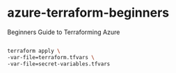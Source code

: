# azure-terraform-beginners
Beginners Guide to Terraforming Azure

```sh

terraform apply \
-var-file=terraform.tfvars \
-var-file=secret-variables.tfvars

```
